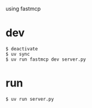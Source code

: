using fastmcp

# dev

    $ deactivate 
    $ uv sync
    $ uv run fastmcp dev server.py

# run 

    $ uv run server.py